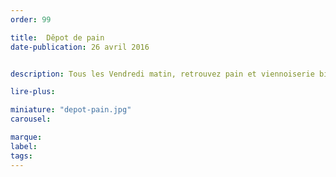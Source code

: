 ```yaml
---
order: 99

title:  Dêpot de pain
date-publication: 26 avril 2016


description: Tous les Vendredi matin, retrouvez pain et viennoiserie bio

lire-plus: 

miniature: "depot-pain.jpg"
carousel: 

marque:
label: 
tags: 
---
```


<!--fin-excerpt-->
<!-- ******************************** -->
<!-- **** début contenu détaillé **** -->


<!-- **** fin contenu détaillé **** -->
<!-- ****************************** -->

